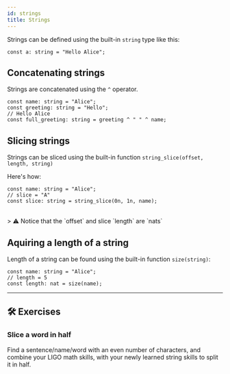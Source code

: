 ```yaml
---
id: strings
title: Strings
---
```




Strings can be defined using the built-in `string` type like this:

<!--DOCUSAURUS_CODE_TABS-->
<!--Pascaligo-->
```
const a: string = "Hello Alice";
```
<!--END_DOCUSAURUS_CODE_TABS-->


## Concatenating strings

Strings are concatenated using the `^` operator.

<!--DOCUSAURUS_CODE_TABS-->
<!--Pascaligo-->
```
const name: string = "Alice";
const greeting: string = "Hello";
// Hello Alice
const full_greeting: string = greeting ^ " " ^ name;
```
<!--END_DOCUSAURUS_CODE_TABS-->


## Slicing strings

Strings can be sliced using the built-in function `string_slice(offset, length, string)`

Here's how:
<!--DOCUSAURUS_CODE_TABS-->
<!--Pascaligo-->
```
const name: string = "Alice";
// slice = "A"
const slice: string = string_slice(0n, 1n, name);
```
<!--END_DOCUSAURUS_CODE_TABS-->

<br/>
> ⚠️ Notice that the `offset` and slice `length` are `nats`

## Aquiring a length of a string

Length of a string can be found using the built-in function `size(string)`:

<!--DOCUSAURUS_CODE_TABS-->
<!--Pascaligo-->
```
const name: string = "Alice";
// length = 5
const length: nat = size(name);
```
<!--END_DOCUSAURUS_CODE_TABS-->

---

## 🛠 Exercises

### Slice a word in half

Find a sentence/name/word with an even number of characters, and combine your LIGO math skills, with your newly learned string skills to split it in half.